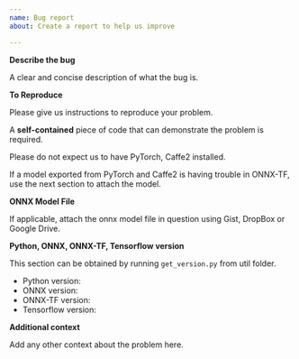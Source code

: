 ```yaml
---
name: Bug report
about: Create a report to help us improve

---
```


**Describe the bug**

A clear and concise description of what the bug is.

**To Reproduce**

Please give us instructions to reproduce your problem.

A __self-contained__ piece of code that can demonstrate the problem is required.

Please do not expect us to have PyTorch, Caffe2 installed.

If a model exported from PyTorch and Caffe2 is having trouble in ONNX-TF, use the next section to attach the model.

**ONNX Model File**

If applicable, attach the onnx model file in question using Gist, DropBox or Google Drive.

**Python, ONNX, ONNX-TF, Tensorflow version**

This section can be obtained by running `get_version.py` from util folder.
 - Python version: 
 - ONNX version: 
 - ONNX-TF version:
 - Tensorflow version: 

**Additional context**

Add any other context about the problem here.
